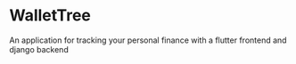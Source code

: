 # WalletTree
 An application for tracking your personal finance with a flutter frontend and django backend

